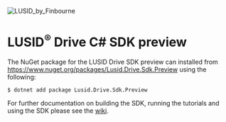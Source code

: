 ![LUSID_by_Finbourne](https://content.finbourne.com/LUSID_repo.png)


# LUSID<sup>®</sup> Drive C# SDK preview

The NuGet package for the LUSID Drive SDK preview can installed from https://www.nuget.org/packages/Lusid.Drive.Sdk.Preview using the following:

```
$ dotnet add package Lusid.Drive.Sdk.Preview
```

For further documentation on building the SDK, running the tutorials and using the SDK please see the [wiki](https://github.com/finbourne/lusid-sdk-csharp-preview/wiki).
